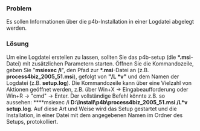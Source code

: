 
### Problem

Es sollen Informationen über die p4b-Installation in einer Logdatei
abgelegt werden.

### Lösung

Um eine Logdatei erstellen zu lassen, sollten Sie das p4b-setup (die
**\*.msi**-Datei) mit zusätzlichen Parametern starten. Öffnen Sie die
Kommandozeile, geben Sie "**msiexec /i**", den Pfad zur **\*.msi**-Datei
an (z.B. **process4biz\_2005\_51.msi**), gefolgt von **"/L \*v"** und
dem Namen der Logdatei (z.B. **setup.log**). Die Kommandozeile kann über
eine Vielzahl von Aktionen geöffnet werden, z.B. über Win+X -&gt;
Eingabeaufforderung oder Win+R -&gt; "cmd" -&gt; Enter. Der vollständige
Befehl könnte z.B. so aussehen: ****msiexec
/i **D:\\Install\\p4b\\process4biz\_2005\_51.msi /L\*v setup.log**. Auf
diese Art und Weise wird das Setup gestartet und die Installation, in
einer Datei mit dem angegebenen Namen im Ordner des Setups,
protokolliert.
